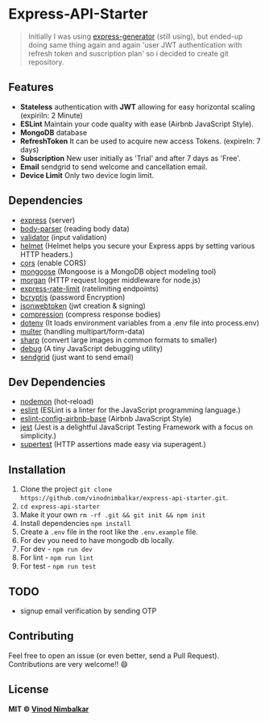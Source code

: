 # Express-API-Starter

> Initially I was using [express-generator](https://expressjs.com/en/starter/generator.html) (still using), but ended-up doing same thing again and again 'user JWT authentication with refresh token and  suscription plan' so i decided to create git repository.

## Features

* **Stateless** authentication with **JWT** allowing for easy horizontal scaling (expiriIn: 2 Minute)
* **ESLint** Maintain your code quality with ease (Airbnb JavaScript Style).
* **MongoDB** database
* **RefreshToken** It can be used to acquire new access Tokens. (expireIn: 7 days)
* **Subscription** New user initially as 'Trial' and after 7 days as 'Free'.
* **Email** sendgrid to send welcome and cancellation email.
* **Device Limit** Only two device login limit.

## Dependencies

* [express](https://www.npmjs.com/package/express) (server)
* [body-parser](https://www.npmjs.com/package/body-parser) (reading body data)
* [validator](https://www.npmjs.com/package/validator) (input validation)
* [helmet](https://www.npmjs.com/package/helmet) (Helmet helps you secure your Express apps by setting various HTTP headers.)
* [cors](https://www.npmjs.com/package/cors) (enable CORS)
* [mongoose](https://www.npmjs.com/package/mongoose) (Mongoose is a MongoDB object modeling tool)
* [morgan](https://www.npmjs.com/package/morgan) (HTTP request logger middleware for node.js)
* [express-rate-limit](https://www.npmjs.com/package/express-rate-limit) (ratelimiting endpoints)
* [bcryptjs](https://www.npmjs.com/package/bcryptjs) (password Encryption)
* [jsonwebtoken](https://www.npmjs.com/package/jsonwebtoken) (jwt creation & signing)
* [compression](https://www.npmjs.com/package/compression) (compress response bodies)
* [dotenv](https://www.npmjs.com/package/dotenv) (It loads environment variables from a .env file into process.env)
* [multer](https://www.npmjs.com/package/multer) (handling multipart/form-data)
* [sharp](https://www.npmjs.com/package/sharp) (convert large images in common formats to smaller)
* [debug](https://www.npmjs.com/package/debug) (A tiny JavaScript debugging utility)
* [sendgrid](https://www.npmjs.com/package/@sendgrid/mail) (just want to send email)

## Dev Dependencies

* [nodemon](https://www.npmjs.com/package/nodemon) (hot-reload)
* [eslint](https://www.npmjs.com/package/eslint) (ESLint is a linter for the JavaScript programming language.)
* [eslint-config-airbnb-base](https://www.npmjs.com/package/eslint-config-airbnb-base) (Airbnb JavaScript Style)
* [jest](https://www.npmjs.com/package/jest) (Jest is a delightful JavaScript Testing Framework with a focus on simplicity.)
* [supertest](https://www.npmjs.com/package/supertest) (HTTP assertions made easy via superagent.)

## Installation

1. Clone the project `git clone https://github.com/vinodnimbalkar/express-api-starter.git`.
2. `cd express-api-starter`
3. Make it your own `rm -rf .git && git init && npm init`
4. Install dependencies `npm install`
5. Create a `.env` file in the root like the `.env.example` file.
6. For dev you need to have mongodb db locally.
7. For dev - `npm run dev`
8. For lint - `npm run lint`
9. For test - `npm run test`

## TODO

* signup email verification by sending OTP

## Contributing

Feel free to open an issue (or even better, send a Pull Request). Contributions are very welcome!! 😄

## License

**MIT &copy; [Vinod Nimbalkar](https://github.com/vinodnimbalkar/express-api-starter/blob/master/LICENSE)**
